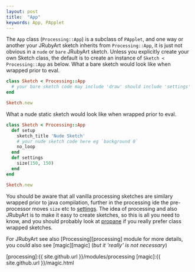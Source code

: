 ```yaml
---
layout: post
title:  "App"
keywords: App, PApplet
---
```

The `App` class (`Processing::App`) is a subclass of `PApplet`, and one way or another your JRubyArt sketch inherits from `Processing::App`, it is just not obvious in a `nude` or `bare` JRubyArt sketch.  Unless you explicitly create your own Sketch class, the default is to create an instance of `Sketch < Processing::App` as below. What a bare sketch would look like when wrapped prior to eval.

```ruby
class Sketch < Processing::App
  # your bare sketch code may include 'draw' should include 'settings'
end

Sketch.new
```

What a nude static sketch would look like when wrapped prior to eval.

```ruby
class Sketch < Processing::App
  def setup
    sketch_title 'Nude Sketch'
    # your nude sketch code here eg `background 0`
    no_loop
  end
  def settings
    size(150, 150)
  end
end

Sketch.new
```
You should be aware that all vanilla processing sketches are similary wrapped prior to java compilation, further in the processing ide the pre-processor moves `size` etc to [settings][settings].  The idea of processing and also JRubyArt is to make it easy to create sketches, so this is all you need to know, and you should probably look at [propane][propane] if you really prefer class wrapped sketches.

For JRubyArt see also [Processing][processing] module for more details, you could also see [magic][magic] (_but it 'really' is not necessary_)

[settings]:https://processing.org/reference/settings_.html
[propane]:https://ruby-processing.github.io/propane/
[processing]:{{ site.github.url }}/modules/processing
[magic]:{{ site.github.url }}/magic.html
